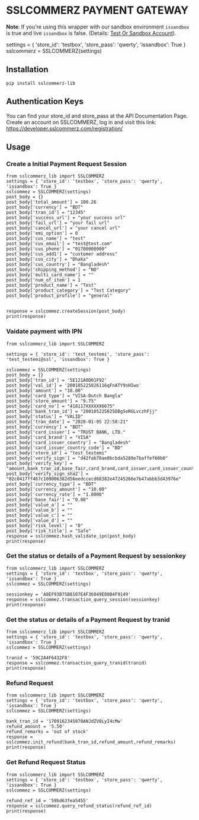 # SSLCOMMERZ PAYMENT GATEWAY

**Note**: If you're using this wrapper with our sandbox environment `issandbox` is true and live `issandbox` is false. (Details: [Test Or Sandbox Account](https://developer.sslcommerz.com/)).

settings = { 'store_id': 'testbox', 'store_pass': 'qwerty', 'issandbox': True }
sslcommerz = SSLCOMMERZ(settings)

## Installation

`pip install sslcommerz-lib`

## Authentication Keys

You can find your store_id and store_pass at the API Documentation Page.
Create an account on SSLCOMMERZ, log in and visit this link:
https://developer.sslcommerz.com/registration/

## Usage

### Create a Initial Payment Request Session 

    from sslcommerz_lib import SSLCOMMERZ 
    settings = { 'store_id': 'testbox', 'store_pass': 'qwerty', 'issandbox': True }
    sslcommez = SSLCOMMERZ(settings)
    post_body = {}
    post_body['total_amount'] = 100.26
    post_body['currency'] = "BDT"
    post_body['tran_id'] = "12345"
    post_body['success_url'] = "your success url"
    post_body['fail_url'] = "your fail url"
    post_body['cancel_url'] = "your cancel url"
    post_body['emi_option'] = 0
    post_body['cus_name'] = "test"
    post_body['cus_email'] = "test@test.com"
    post_body['cus_phone'] = "01700000000"
    post_body['cus_add1'] = "customer address"
    post_body['cus_city'] = "Dhaka"
    post_body['cus_country'] = "Bangladesh"
    post_body['shipping_method'] = "NO"
    post_body['multi_card_name'] = ""
    post_body['num_of_item'] = 1
    post_body['product_name'] = "Test"
    post_body['product_category'] = "Test Category"
    post_body['product_profile'] = "general"


    response = sslcommez.createSession(post_body)
    print(response)

### Vaidate payment with IPN
    from sslcommerz_lib import SSLCOMMERZ

    settings = { 'store_id': 'test_testemi', 'store_pass': 'test_testemi@ssl', 'issandbox': True } 

    sslcommez = SSLCOMMERZ(settings)
    post_body = {}
    post_body['tran_id'] = '5E121A0D01F92'
    post_body['val_id'] = '200105225826116qFnATY9sHIwo'
    post_body['amount'] = "10.00"
    post_body['card_type'] = "VISA-Dutch Bangla"
    post_body['store_amount'] = "9.75"
    post_body['card_no'] = "418117XXXXXX6675"
    post_body['bank_tran_id'] = "200105225825DBgSoRGLvczhFjj"
    post_body['status'] = "VALID"
    post_body['tran_date'] = "2020-01-05 22:58:21"
    post_body['currency'] = "BDT"
    post_body['card_issuer'] = "TRUST BANK, LTD."
    post_body['card_brand'] = "VISA"
    post_body['card_issuer_country'] = "Bangladesh"
    post_body['card_issuer_country_code'] = "BD"
    post_body['store_id'] = "test_testemi"
    post_body['verify_sign'] = "d42fab70ae0bcbda5280e7baffef60b0"
    post_body['verify_key'] = "amount,bank_tran_id,base_fair,card_brand,card_issuer,card_issuer_country,card_issuer_country_code,card_no,card_type,currency,currency_amount,currency_rate,currency_type,risk_level,risk_title,status,store_amount,store_id,tran_date,tran_id,val_id,value_a,value_b,value_c,value_d"
    post_body['verify_sign_sha2'] = "02c0417ff467c109006382d56eedccecd68382e47245266e7b47abbb3d43976e"
    post_body['currency_type'] = "BDT"
    post_body['currency_amount'] = "10.00"
    post_body['currency_rate'] = "1.0000"
    post_body['base_fair'] = "0.00"
    post_body['value_a'] = ""
    post_body['value_b'] = ""
    post_body['value_c'] = ""
    post_body['value_d'] = ""
    post_body['risk_level'] = "0"
    post_body['risk_title'] = "Safe"
    response = sslcommez.hash_validate_ipn(post_body)
    print(response)


### Get the status or details of a Payment Request by sessionkey

    from sslcommerz_lib import SSLCOMMERZ 
    settings = { 'store_id': 'testbox', 'store_pass': 'qwerty', 'issandbox': True }
    sslcommez = SSLCOMMERZ(settings)

    sessionkey = 'A8EF93B75B8107E4F36049E80B4F9149'
    response = sslcommez.transaction_query_session(sessionkey)
    print(response)


### Get the status or details of a Payment Request by tranid

    from sslcommerz_lib import SSLCOMMERZ 
    settings = { 'store_id': 'testbox', 'store_pass': 'qwerty', 'issandbox': True }
    sslcommez = SSLCOMMERZ(settings)

    tranid = '59C2A4F6432F8'
    response = sslcommez.transaction_query_tranid(tranid)
    print(response)

### Refund Request 

    from sslcommerz_lib import SSLCOMMERZ 
    settings = { 'store_id': 'testbox', 'store_pass': 'qwerty', 'issandbox': True }
    sslcommez = SSLCOMMERZ(settings)

    bank_tran_id = '1709162345070ANJdZV8LyI4cMw'
    refund_amount = '5.50'
    refund_remarks = 'out of stock'
    response = sslcommez.init_refund(bank_tran_id,refund_amount,refund_remarks)
    print(response)


### Get Refund Request Status

    from sslcommerz_lib import SSLCOMMERZ 
    settings = { 'store_id': 'testbox', 'store_pass': 'qwerty', 'issandbox': True }
    sslcommez = SSLCOMMERZ(settings)

    refund_ref_id = '59bd63fea5455'
    response = sslcommez.query_refund_status(refund_ref_id)
    print(response)
